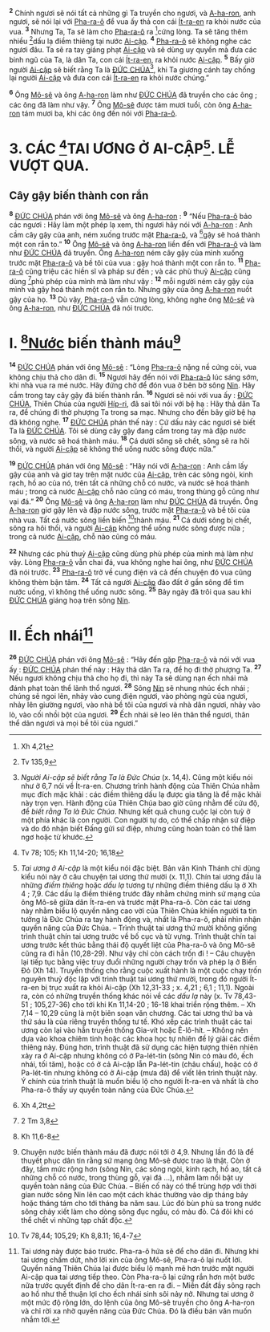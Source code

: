 <sup><b>2</b></sup> Chính ngươi sẽ nói tất cả những gì Ta truyền cho ngươi, và [A-ha-ron](), anh ngươi, sẽ nói lại với [Pha-ra-ô]() để vua ấy thả con cái [Ít-ra-en]() ra khỏi nước của vua. <sup><b>3</b></sup> Nhưng Ta, Ta sẽ làm cho [Pha-ra-ô]() ra [^2@-c353527c-a48c-4efd-8512-0d73d7c222f0]cứng lòng. Ta sẽ tăng thêm nhiều [^3@-c353527c-a48c-4efd-8512-0d73d7c222f0]dấu lạ điềm thiêng tại nước [Ai-cập](). <sup><b>4</b></sup> [Pha-ra-ô]() sẽ không nghe các ngươi đâu. Ta sẽ ra tay giáng phạt [Ai-cập]() và sẽ dùng uy quyền mà đưa các binh ngũ của Ta, là dân Ta, con cái [Ít-ra-en](), ra khỏi nước [Ai-cập](). <sup><b>5</b></sup> Bấy giờ người [Ai-cập]() sẽ biết rằng Ta là [ĐỨC CHÚA]()[^2-c353527c-a48c-4efd-8512-0d73d7c222f0], khi Ta giương cánh tay chống lại người [Ai-cập]() và đưa con cái [Ít-ra-en]() ra khỏi nước chúng.”

<sup><b>6</b></sup> Ông [Mô-sê]() và ông [A-ha-ron]() làm như [ĐỨC CHÚA]() đã truyền cho các ông ; các ông đã làm như vậy. <sup><b>7</b></sup> Ông [Mô-sê]() được tám mươi tuổi, còn ông [A-ha-ron]() tám mươi ba, khi các ông đến nói với [Pha-ra-ô]().

# 3. CÁC [^4@-c353527c-a48c-4efd-8512-0d73d7c222f0]TAI ƯƠNG Ở AI-CẬP[^3-c353527c-a48c-4efd-8512-0d73d7c222f0]. LỄ VƯỢT QUA.

## Cây gậy biến thành con rắn

<sup><b>8</b></sup> [ĐỨC CHÚA]() phán với ông [Mô-sê]() và ông [A-ha-ron]() : <sup><b>9</b></sup> “Nếu [Pha-ra-ô]() bảo các ngươi : Hãy làm một phép lạ xem, thì ngươi hãy nói với [A-ha-ron]() : Anh cầm cây gậy của anh, ném xuống trước mặt [Pha-ra-ô](), và [^5@-c353527c-a48c-4efd-8512-0d73d7c222f0]gậy sẽ hoá thành một con rắn to.” <sup><b>10</b></sup> Ông [Mô-sê]() và ông [A-ha-ron]() liền đến với [Pha-ra-ô]() và làm như [ĐỨC CHÚA]() đã truyền. Ông [A-ha-ron]() ném cây gậy của mình xuống trước mặt [Pha-ra-ô]() và bề tôi của vua : gậy hoá thành một con rắn to. <sup><b>11</b></sup> [Pha-ra-ô]() cũng triệu các hiền sĩ và pháp sư đến ; và các phù thuỷ [Ai-cập]() cũng dùng [^6@-c353527c-a48c-4efd-8512-0d73d7c222f0]phù phép của mình mà làm như vậy : <sup><b>12</b></sup> mỗi người ném cây gậy của mình và gậy hoá thành một con rắn to. Nhưng gậy của ông [A-ha-ron]() nuốt gậy của họ. <sup><b>13</b></sup> Dù vậy, [Pha-ra-ô]() vẫn cứng lòng, không nghe ông [Mô-sê]() và ông [A-ha-ron](), như [ĐỨC CHÚA]() đã nói trước.

# I. [^7@-c353527c-a48c-4efd-8512-0d73d7c222f0][Nước]() biến thành máu[^4-c353527c-a48c-4efd-8512-0d73d7c222f0]

<sup><b>14</b></sup> [ĐỨC CHÚA]() phán với ông [Mô-sê]() : “Lòng [Pha-ra-ô]() nặng nề cứng cỏi, vua không chịu thả cho dân đi. <sup><b>15</b></sup> Ngươi hãy đến nói với [Pha-ra-ô]() lúc sáng sớm, khi nhà vua ra mé nước. Hãy đứng chờ để đón vua ở bên bờ sông [Nin](). Hãy cầm trong tay cây gậy đã biến thành rắn. <sup><b>16</b></sup> Ngươi sẽ nói với vua ấy : [ĐỨC CHÚA](), Thiên Chúa của người [Híp-ri](), đã sai tôi nói với bệ hạ : Hãy thả dân Ta ra, để chúng đi thờ phượng Ta trong sa mạc. Nhưng cho đến bây giờ bệ hạ đã không nghe. <sup><b>17</b></sup> [ĐỨC CHÚA]() phán thế này : Cứ dấu này các ngươi sẽ biết Ta là [ĐỨC CHÚA](). Tôi sẽ dùng cây gậy đang cầm trong tay mà đập nước sông, và nước sẽ hoá thành máu. <sup><b>18</b></sup> Cá dưới sông sẽ chết, sông sẽ ra hôi thối, và người [Ai-cập]() sẽ không thể uống nước sông được nữa.”

<sup><b>19</b></sup> [ĐỨC CHÚA]() phán với ông [Mô-sê]() : “Hãy nói với [A-ha-ron]() : Anh cầm lấy gậy của anh và giơ tay trên mặt nước của [Ai-cập](), trên các sông ngòi, kinh rạch, hồ ao của nó, trên tất cả những chỗ có nước, và nước sẽ hoá thành máu ; trong cả nước [Ai-cập]() chỗ nào cũng có máu, trong thùng gỗ cũng như vại đá.” <sup><b>20</b></sup> Ông [Mô-sê]() và ông [A-ha-ron]() làm như [ĐỨC CHÚA]() đã truyền. Ông [A-ha-ron]() giơ gậy lên và đập nước sông, trước mặt [Pha-ra-ô]() và bề tôi của nhà vua. Tất cả nước sông liền biến [^8@-c353527c-a48c-4efd-8512-0d73d7c222f0]thành máu. <sup><b>21</b></sup> Cá dưới sông bị chết, sông ra hôi thối, và người [Ai-cập]() không thể uống nước sông được nữa ; trong cả nước [Ai-cập](), chỗ nào cũng có máu.

<sup><b>22</b></sup> Nhưng các phù thuỷ [Ai-cập]() cũng dùng phù phép của mình mà làm như vậy. Lòng [Pha-ra-ô]() vẫn chai đá, vua không nghe hai ông, như [ĐỨC CHÚA]() đã nói trước. <sup><b>23</b></sup> [Pha-ra-ô]() trở về cung điện và cả đến chuyện đó vua cũng không thèm bận tâm. <sup><b>24</b></sup> Tất cả người [Ai-cập]() đào đất ở gần sông để tìm nước uống, vì không thể uống nước sông. <sup><b>25</b></sup> Bảy ngày đã trôi qua sau khi [ĐỨC CHÚA]() giáng hoạ trên sông [Nin]().

# II. Ếch nhái[^5-c353527c-a48c-4efd-8512-0d73d7c222f0]

<sup><b>26</b></sup> [ĐỨC CHÚA]() phán với ông [Mô-sê]() : “Hãy đến gặp [Pha-ra-ô]() và nói với vua ấy : [ĐỨC CHÚA]() phán thế này : Hãy thả dân Ta ra, để họ đi thờ phượng Ta. <sup><b>27</b></sup> Nếu ngươi không chịu thả cho họ đi, thì này Ta sẽ dùng nạn ếch nhái mà đánh phạt toàn thể lãnh thổ ngươi. <sup><b>28</b></sup> Sông [Nin]() sẽ nhung nhúc ếch nhái ; chúng sẽ ngoi lên, nhảy vào cung điện ngươi, vào phòng ngủ của ngươi, nhảy lên giường ngươi, vào nhà bề tôi của ngươi và nhà dân ngươi, nhảy vào lò, vào cối nhồi bột của ngươi. <sup><b>29</b></sup> Ếch nhái sẽ leo lên thân thể ngươi, thân thể dân ngươi và mọi bề tôi của ngươi.”

[^2-c353527c-a48c-4efd-8512-0d73d7c222f0]: _Người Ai-cập sẽ biết rằng Ta là Đức Chúa_ (x. 14,4). Cũng một kiểu nói như ở 6,7 nói về Ít-ra-en. Chương trình hành động của Thiên Chúa nhằm mục đích mặc khải : các điềm thiêng dấu lạ được gia tăng là để mặc khải này trọn vẹn. Hành động của Thiên Chúa bao giờ cũng nhằm để cứu độ, để _biết rằng Ta là Đức Chúa_. Nhưng kết quả chung cuộc lại còn tuỳ ở một phía khác là con người. Con người tự do, có thể chấp nhận sứ điệp và do đó nhận biết Đấng gửi sứ điệp, nhưng cũng hoàn toàn có thể làm ngơ hoặc từ khước.

[^3-c353527c-a48c-4efd-8512-0d73d7c222f0]:
    _Tai ương ở Ai-cập_ là một kiểu nói đặc biệt. Bản văn Kinh Thánh chỉ dùng kiểu nói này ở câu chuyện tai ương thứ mười (x. 11,1). Chín tai ương đầu là những _điềm thiêng_ hoặc _dấu lạ_ tương tự những điềm thiêng dấu lạ ở Xh 4 ; 7,9. Các dấu lạ điềm thiêng trước đây nhằm chứng minh sứ mạng của ông Mô-sê giữa dân Ít-ra-en và trước mặt Pha-ra-ô. Còn các tai ương này nhằm biểu lộ quyền năng cao vời của Thiên Chúa khiến người ta tin tưởng là Đức Chúa ra tay hành động và, nhất là Pha-ra-ô, phải nhìn nhận quyền năng của Đức Chúa. – Trình thuật tai ương thứ mười không giống trình thuật chín tai ương trước về bố cục và từ vựng. Trình thuật chín tai ương trước kết thúc bằng thái độ quyết liệt của Pha-ra-ô và ông Mô-sê cũng ra đi hẳn (10,28-29). Như vậy chỉ còn cách trốn đi ! – Câu chuyện lại tiếp tục bằng việc truy đuổi những người chạy trốn và phép lạ ở Biển Đỏ (Xh 14). Truyền thống cho rằng cuộc xuất hành là một cuộc chạy trốn nguyên thuỷ độc lập với trình thuật tai ương thứ mười, trong đó người Ít-ra-en bị trục xuất ra khỏi Ai-cập (Xh 12,31-33 ; x. 4,21 ; 6,1 ; 11,1). Ngoài ra, còn có những truyền thống khác nói về các _dấu lạ_ này (x. Tv 78,43-51 ; 105,27-36) cho tới khi Kn 11,14-20 ; 16-18 khai triển rộng thêm. – Xh 7,14 – 10,29 cũng là một biên soạn văn chương. Các tai ương thứ ba và thứ sáu là của riêng truyền thống tư tế. Khó xếp các trình thuật các tai ương còn lại vào hẳn truyền thống Gia-vít hoặc Ê-lô-hít. – Không nên dựa vào khoa chiêm tinh hoặc các khoa học tự nhiên để lý giải các điềm thiêng này. Đúng hơn, trình thuật đã sử dụng các hiện tượng thiên nhiên xảy ra ở Ai-cập nhưng không có ở Pa-lét-tin (sông Nin có màu đỏ, ếch nhái, tối tăm), hoặc có ở cả Ai-cập lẫn Pa-lét-tin (châu chấu), hoặc có ở Pa-lét-tin nhưng không có ở Ai-cập (mưa đá) để viết lên trình thuật này. Ý chính của trình thuật là muốn biểu lộ cho người Ít-ra-en và nhất là cho Pha-ra-ô thấy uy quyền toàn năng của Đức Chúa.
    [^4-c353527c-a48c-4efd-8512-0d73d7c222f0]: Chuyện nước biến thành máu đã được nói tới ở 4,9. Nhưng lần đó là để thuyết phục dân tin rằng sứ mạng ông Mô-sê được trao là thật. Còn ở đây, tầm mức rộng hơn (sông Nin, các sông ngòi, kinh rạch, hồ ao, tất cả những chỗ có nước, trong thùng gỗ, vại đá ...), nhằm làm nổi bật uy quyền toàn năng của Đức Chúa. – Biến cố này có thể trùng hợp với thời gian nước sông Nin lên cao một cách khác thường vào dịp tháng bảy hoặc tháng tám cho tới tháng ba năm sau. Lúc đó bùn phù sa trong nước sông chảy xiết làm cho dòng sông đục ngầu, có màu đỏ. Cá đôi khi có thể chết vì những tạp chất độc.
    [^5-c353527c-a48c-4efd-8512-0d73d7c222f0]: Tai ương này được báo trước. Pha-ra-ô hứa sẽ để cho dân đi. Nhưng khi tai ương chấm dứt, nhờ lời xin của ông Mô-sê, Pha-ra-ô lại nuốt lời. Quyền năng Thiên Chúa lại được biểu lộ mạnh mẽ hơn trước mặt người Ai-cập qua tai ương tiếp theo. Còn Pha-ra-ô lại cứng rắn hơn một bước nữa trước quyết định để cho dân Ít-ra-en ra đi. – Miền đất đầy sông rạch ao hồ như thế thuận lợi cho ếch nhái sinh sôi nảy nở. Nhưng tai ương ở một mức độ rộng lớn, do lệnh của ông Mô-sê truyền cho ông A-ha-ron và chỉ rời xa nhờ quyền năng của Đức Chúa. Đó là điều bản văn muốn nhắm tới.
    [^2@-c353527c-a48c-4efd-8512-0d73d7c222f0]: Xh 4,21
    [^3@-c353527c-a48c-4efd-8512-0d73d7c222f0]: Tv 135,9
    [^4@-c353527c-a48c-4efd-8512-0d73d7c222f0]: Tv 78; 105; Kh 11,14-20; 16,18
    [^5@-c353527c-a48c-4efd-8512-0d73d7c222f0]: Xh 4,2tt
    [^6@-c353527c-a48c-4efd-8512-0d73d7c222f0]: 2 Tm 3,8
    [^7@-c353527c-a48c-4efd-8512-0d73d7c222f0]: Kh 11,6-8
    [^8@-c353527c-a48c-4efd-8512-0d73d7c222f0]: Tv 78,44; 105,29; Kh 8,8.11; 16,4-7
